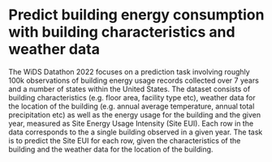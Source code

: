 # Predict building energy consumption with building characteristics and weather data
The WiDS Datathon 2022 focuses on a prediction task involving roughly 100k observations of building energy usage records collected over 7 years and
a number of states within the United States. The dataset consists of building characteristics (e.g. floor area, facility type etc), weather data for 
the location of the building (e.g. annual average temperature, annual total precipitation etc) as well as the energy usage for the building and the given year, 
measured as Site Energy Usage Intensity (Site EUI). Each row in the data corresponds to the a single building observed in a given year. 
The task is to predict the Site EUI for each row, given the characteristics of the building and the weather data for the location of the building.
